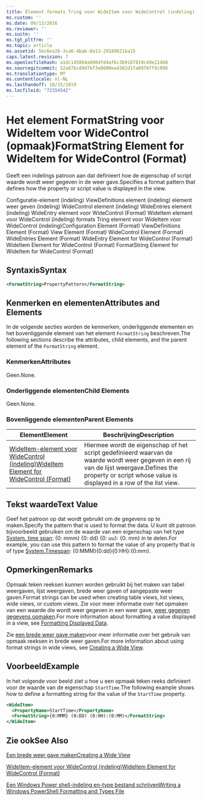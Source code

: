 ```yaml
---
title: Element formats Tring voor WideItem voor WideControl (indeling) | Microsoft Docs
ms.custom: ''
ms.date: 09/13/2016
ms.reviewer: ''
ms.suite: ''
ms.tgt_pltfrm: ''
ms.topic: article
ms.assetid: 5bc6ea26-3ca6-4bab-8a13-29189821ba15
caps.latest.revision: 7
ms.openlocfilehash: a1dc145864a6904fd4af6c3b9187819c49e224b0
ms.sourcegitcommit: 52a67bcd9d7bf3e8600ea4302d1fa8970ff9c998
ms.translationtype: MT
ms.contentlocale: nl-NL
ms.lasthandoff: 10/15/2019
ms.locfileid: "72354542"
---
```

# <a name="formatstring-element-for-wideitem-for-widecontrol-format"></a><span data-ttu-id="d7c60-102">Het element FormatString voor WideItem voor WideControl (opmaak)</span><span class="sxs-lookup"><span data-stu-id="d7c60-102">FormatString Element for WideItem for WideControl (Format)</span></span>

<span data-ttu-id="d7c60-103">Geeft een indelings patroon aan dat definieert hoe de eigenschap of script waarde wordt weer gegeven in de weer gave.</span><span class="sxs-lookup"><span data-stu-id="d7c60-103">Specifies a format pattern that defines how the property or script value is displayed in the view.</span></span>

<span data-ttu-id="d7c60-104">Configuratie-element (indeling) ViewDefinitions element (indeling) element weer geven (indeling) WideControl element (indeling) WideEntries element (indeling) WideEntry element voor WideControl (Format) WideItem element voor WideControl (indeling) formats Tring element voor WideItem voor WideControl (indeling)</span><span class="sxs-lookup"><span data-stu-id="d7c60-104">Configuration Element (Format) ViewDefinitions Element (Format) View Element (Format) WideControl Element (Format) WideEntries Element (Format) WideEntry Element for WideControl (Format) WideItem Element for WideControl (Format) FormatString Element for WideItem for WideControl (Format)</span></span>

## <a name="syntax"></a><span data-ttu-id="d7c60-105">Syntaxis</span><span class="sxs-lookup"><span data-stu-id="d7c60-105">Syntax</span></span>

```xml
<FormatString>PropertyPattern</FormatString>
```

## <a name="attributes-and-elements"></a><span data-ttu-id="d7c60-106">Kenmerken en elementen</span><span class="sxs-lookup"><span data-stu-id="d7c60-106">Attributes and Elements</span></span>

<span data-ttu-id="d7c60-107">In de volgende secties worden de kenmerken, onderliggende elementen en het bovenliggende element van het element `FormatString` beschreven.</span><span class="sxs-lookup"><span data-stu-id="d7c60-107">The following sections describe the attributes, child elements, and the parent element of the `FormatString` element.</span></span>

### <a name="attributes"></a><span data-ttu-id="d7c60-108">Kenmerken</span><span class="sxs-lookup"><span data-stu-id="d7c60-108">Attributes</span></span>

<span data-ttu-id="d7c60-109">Geen.</span><span class="sxs-lookup"><span data-stu-id="d7c60-109">None.</span></span>

### <a name="child-elements"></a><span data-ttu-id="d7c60-110">Onderliggende elementen</span><span class="sxs-lookup"><span data-stu-id="d7c60-110">Child Elements</span></span>

<span data-ttu-id="d7c60-111">Geen.</span><span class="sxs-lookup"><span data-stu-id="d7c60-111">None.</span></span>

### <a name="parent-elements"></a><span data-ttu-id="d7c60-112">Bovenliggende elementen</span><span class="sxs-lookup"><span data-stu-id="d7c60-112">Parent Elements</span></span>

|<span data-ttu-id="d7c60-113">Element</span><span class="sxs-lookup"><span data-stu-id="d7c60-113">Element</span></span>|<span data-ttu-id="d7c60-114">Beschrijving</span><span class="sxs-lookup"><span data-stu-id="d7c60-114">Description</span></span>|
|-------------|-----------------|
|[<span data-ttu-id="d7c60-115">WideItem-element voor WideControl (indeling)</span><span class="sxs-lookup"><span data-stu-id="d7c60-115">WideItem Element for WideControl (Format)</span></span>](./wideitem-element-for-widecontrol-format.md)|<span data-ttu-id="d7c60-116">Hiermee wordt de eigenschap of het script gedefinieerd waarvan de waarde wordt weer gegeven in een rij van de lijst weergave.</span><span class="sxs-lookup"><span data-stu-id="d7c60-116">Defines the property or script whose value is displayed in a row of the list view.</span></span>|

## <a name="text-value"></a><span data-ttu-id="d7c60-117">Tekst waarde</span><span class="sxs-lookup"><span data-stu-id="d7c60-117">Text Value</span></span>

<span data-ttu-id="d7c60-118">Geef het patroon op dat wordt gebruikt om de gegevens op te maken.</span><span class="sxs-lookup"><span data-stu-id="d7c60-118">Specify the pattern that is used to format the data.</span></span> <span data-ttu-id="d7c60-119">U kunt dit patroon bijvoorbeeld gebruiken om de waarde van een eigenschap van het type [System. time span](/dotnet/api/System.TimeSpan): {0: mmm} {0: dd} {0: uu}: {0: mm} in te delen.</span><span class="sxs-lookup"><span data-stu-id="d7c60-119">For example, you can use this pattern to format the value of any property that is of type [System.Timespan](/dotnet/api/System.TimeSpan): {0:MMM}{0:dd}{0:HH}:{0:mm}.</span></span>

## <a name="remarks"></a><span data-ttu-id="d7c60-120">Opmerkingen</span><span class="sxs-lookup"><span data-stu-id="d7c60-120">Remarks</span></span>

<span data-ttu-id="d7c60-121">Opmaak teken reeksen kunnen worden gebruikt bij het maken van tabel weergaven, lijst weergaven, brede weer gaven of aangepaste weer gaven.</span><span class="sxs-lookup"><span data-stu-id="d7c60-121">Format strings can be used when creating table views, list views, wide views, or custom views.</span></span> <span data-ttu-id="d7c60-122">Zie voor meer informatie over het opmaken van een waarde die wordt weer gegeven in een weer gave, [weer gegeven gegevens opmaken](./formatting-displayed-data.md).</span><span class="sxs-lookup"><span data-stu-id="d7c60-122">For more information about formatting a value displayed in a view, see [Formatting Displayed Data](./formatting-displayed-data.md).</span></span>

<span data-ttu-id="d7c60-123">Zie [een brede weer gave maken](./creating-a-wide-view.md)voor meer informatie over het gebruik van opmaak reeksen in brede weer gaven.</span><span class="sxs-lookup"><span data-stu-id="d7c60-123">For more information about using format strings in wide views, see [Creating a Wide View](./creating-a-wide-view.md).</span></span>

## <a name="example"></a><span data-ttu-id="d7c60-124">Voorbeeld</span><span class="sxs-lookup"><span data-stu-id="d7c60-124">Example</span></span>

<span data-ttu-id="d7c60-125">In het volgende voor beeld ziet u hoe u een opmaak teken reeks definieert voor de waarde van de eigenschap `StartTime`.</span><span class="sxs-lookup"><span data-stu-id="d7c60-125">The following example shows how to define a formatting string for the value of the `StartTime` property.</span></span>

```xml
<WideItem>
  <PropertyName>StartTime</PropertyName>
  <FormatString>{0:MMM} (0:DD) (0:HH):(0:MM)</FormatString>
</WideItem>
```

## <a name="see-also"></a><span data-ttu-id="d7c60-126">Zie ook</span><span class="sxs-lookup"><span data-stu-id="d7c60-126">See Also</span></span>

[<span data-ttu-id="d7c60-127">Een brede weer gave maken</span><span class="sxs-lookup"><span data-stu-id="d7c60-127">Creating a Wide View</span></span>](./creating-a-wide-view.md)

[<span data-ttu-id="d7c60-128">WideItem-element voor WideControl (indeling)</span><span class="sxs-lookup"><span data-stu-id="d7c60-128">WideItem Element for WideControl (Format)</span></span>](./wideitem-element-for-widecontrol-format.md)

[<span data-ttu-id="d7c60-129">Een Windows Power shell-indeling en-type bestand schrijven</span><span class="sxs-lookup"><span data-stu-id="d7c60-129">Writing a Windows PowerShell Formatting and Types File</span></span>](./writing-a-powershell-formatting-file.md)

